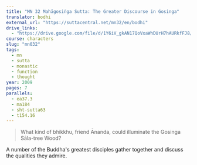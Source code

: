 ```yaml
---
title: "MN 32 Mahāgosiṅga Sutta: The Greater Discourse in Gosinga"
translator: bodhi
external_url: "https://suttacentral.net/mn32/en/bodhi"
drive_links:
  - "https://drive.google.com/file/d/1Y6iV_gkAN17QoVxaWhDUrH7hAURkfFJ8/view?usp=drivesdk"
course: characters
slug: "mn032"
tags:
  - mn
  - sutta
  - monastic
  - function
  - thought
year: 2009
pages: 7
parallels:
  - ea37.3
  - ma184
  - sht-sutta63
  - t154.16
---
```


> What kind of bhikkhu, friend Ānanda, could illuminate the Gosinga Sāla-tree Wood?

A number of the Buddha's greatest disciples gather together and discuss the qualities they admire.
